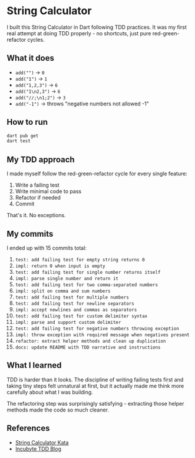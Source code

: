 # String Calculator

I built this String Calculator in Dart following TDD practices. It was my first real attempt at doing TDD properly - no shortcuts, just pure red-green-refactor cycles.

## What it does

- `add("")` → `0`
- `add("1")` → `1` 
- `add("1,2,3")` → `6`
- `add("1\n2,3")` → `6`
- `add("//;\n1;2")` → `3`
- `add("-1")` → throws "negative numbers not allowed -1"

## How to run

```bash
dart pub get
dart test
```

## My TDD approach

I made myself follow the red-green-refactor cycle for every single feature:

1. Write a failing test
2. Write minimal code to pass
3. Refactor if needed
4. Commit

That's it. No exceptions.

## My commits

I ended up with 15 commits total:

1. `test: add failing test for empty string returns 0`
2. `impl: return 0 when input is empty`
3. `test: add failing test for single number returns itself`
4. `impl: parse single number and return it`
5. `test: add failing test for two comma-separated numbers`
6. `impl: split on comma and sum numbers`
7. `test: add failing test for multiple numbers`
8. `test: add failing test for newline separators`
9. `impl: accept newlines and commas as separators`
10. `test: add failing test for custom delimiter syntax`
11. `impl: parse and support custom delimiter`
12. `test: add failing test for negative numbers throwing exception`
13. `impl: throw exception with required message when negatives present`
14. `refactor: extract helper methods and clean up duplication`
15. `docs: update README with TDD narrative and instructions`

## What I learned

TDD is harder than it looks. The discipline of writing failing tests first and taking tiny steps felt unnatural at first, but it actually made me think more carefully about what I was building.

The refactoring step was surprisingly satisfying - extracting those helper methods made the code so much cleaner.

## References

- [String Calculator Kata](http://osherove.com/tdd-kata-1/)
- [Incubyte TDD Blog](https://blog.incubyte.co/blog/tdd/)